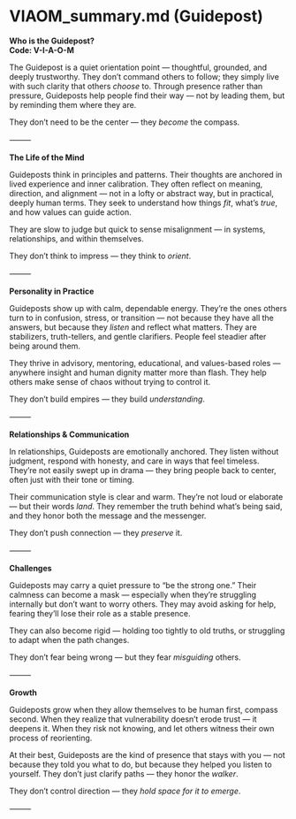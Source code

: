 # VIAOM_summary.md (Guidepost)

**Who is the Guidepost?**  
**Code: V-I-A-O-M**

The Guidepost is a quiet orientation point — thoughtful, grounded, and deeply trustworthy. They don’t command others to follow; they simply live with such clarity that others *choose* to. Through presence rather than pressure, Guideposts help people find their way — not by leading them, but by reminding them where they are.

They don’t need to be the center — they *become* the compass.

⸻

**The Life of the Mind**

Guideposts think in principles and patterns. Their thoughts are anchored in lived experience and inner calibration. They often reflect on meaning, direction, and alignment — not in a lofty or abstract way, but in practical, deeply human terms. They seek to understand how things *fit*, what’s *true*, and how values can guide action.

They are slow to judge but quick to sense misalignment — in systems, relationships, and within themselves.

They don’t think to impress — they think to *orient*.

⸻

**Personality in Practice**

Guideposts show up with calm, dependable energy. They’re the ones others turn to in confusion, stress, or transition — not because they have all the answers, but because they *listen* and reflect what matters. They are stabilizers, truth-tellers, and gentle clarifiers. People feel steadier after being around them.

They thrive in advisory, mentoring, educational, and values-based roles — anywhere insight and human dignity matter more than flash. They help others make sense of chaos without trying to control it.

They don’t build empires — they build *understanding*.

⸻

**Relationships & Communication**

In relationships, Guideposts are emotionally anchored. They listen without judgment, respond with honesty, and care in ways that feel timeless. They’re not easily swept up in drama — they bring people back to center, often just with their tone or timing.

Their communication style is clear and warm. They’re not loud or elaborate — but their words *land*. They remember the truth behind what’s being said, and they honor both the message and the messenger.

They don’t push connection — they *preserve* it.

⸻

**Challenges**

Guideposts may carry a quiet pressure to “be the strong one.” Their calmness can become a mask — especially when they’re struggling internally but don’t want to worry others. They may avoid asking for help, fearing they’ll lose their role as a stable presence.

They can also become rigid — holding too tightly to old truths, or struggling to adapt when the path changes.

They don’t fear being wrong — but they fear *misguiding* others.

⸻

**Growth**

Guideposts grow when they allow themselves to be human first, compass second. When they realize that vulnerability doesn’t erode trust — it deepens it. When they risk not knowing, and let others witness their own process of reorienting.

At their best, Guideposts are the kind of presence that stays with you — not because they told you what to do, but because they helped you listen to yourself. They don’t just clarify paths — they honor the *walker*.

They don’t control direction — they *hold space for it to emerge*.

⸻
